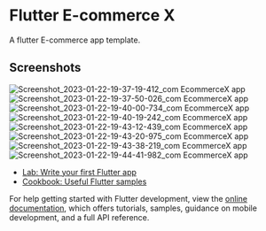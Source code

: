 # Flutter E-commerce X 

A flutter E-commerce app template.

## Screenshots
![Screenshot_2023-01-22-19-37-19-412_com EcommerceX app](https://user-images.githubusercontent.com/111413480/213926605-f20d657e-7139-4745-8900-64c96948c68f.jpg)![Screenshot_2023-01-22-19-37-50-026_com EcommerceX app](https://user-images.githubusercontent.com/111413480/213926618-8b21b0b4-1cc8-4d39-9df4-2693dbaea6e1.jpg)![Screenshot_2023-01-22-19-40-00-734_com EcommerceX app](https://user-images.githubusercontent.com/111413480/213926625-ef1bb623-758f-4bd2-a281-86ecd41b4cbb.jpg)
![Screenshot_2023-01-22-19-40-19-242_com EcommerceX app](https://user-images.githubusercontent.com/111413480/213926631-dde01313-100e-451f-9646-42714f6af90c.jpg)
![Screenshot_2023-01-22-19-43-12-439_com EcommerceX app](https://user-images.githubusercontent.com/111413480/213926639-c257e488-5581-49cc-8fe7-c5aec3ef9faa.jpg)
![Screenshot_2023-01-22-19-43-20-975_com EcommerceX app](https://user-images.githubusercontent.com/111413480/213926646-73f49feb-cf1a-474d-afc1-6138a7abee1a.jpg)
![Screenshot_2023-01-22-19-43-38-219_com EcommerceX app](https://user-images.githubusercontent.com/111413480/213926653-a615f2ae-846e-4ad6-9f34-a4360b155551.jpg)
![Screenshot_2023-01-22-19-44-41-982_com EcommerceX app](https://user-images.githubusercontent.com/111413480/213926663-e3a0fcb9-5687-40c7-84f8-89b4560f75bf.jpg)



- [Lab: Write your first Flutter app](https://docs.flutter.dev/get-started/codelab)
- [Cookbook: Useful Flutter samples](https://docs.flutter.dev/cookbook)

For help getting started with Flutter development, view the
[online documentation](https://docs.flutter.dev/), which offers tutorials,
samples, guidance on mobile development, and a full API reference.
